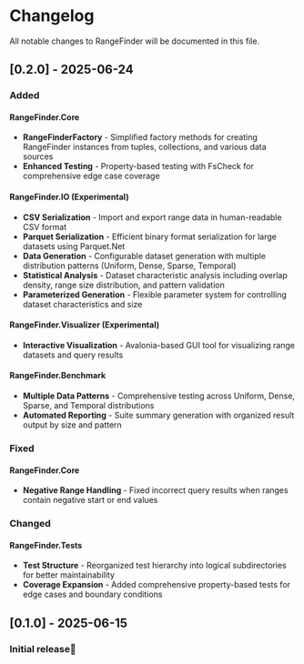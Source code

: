 # Changelog

All notable changes to RangeFinder will be documented in this file.

## [0.2.0] - 2025-06-24

### Added

#### RangeFinder.Core

- **RangeFinderFactory** - Simplified factory methods for creating RangeFinder instances from tuples, collections, and various data sources
- **Enhanced Testing** - Property-based testing with FsCheck for comprehensive edge case coverage

#### RangeFinder.IO (Experimental)

- **CSV Serialization** - Import and export range data in human-readable CSV format
- **Parquet Serialization** - Efficient binary format serialization for large datasets using Parquet.Net
- **Data Generation** - Configurable dataset generation with multiple distribution patterns (Uniform, Dense, Sparse, Temporal)
- **Statistical Analysis** - Dataset characteristic analysis including overlap density, range size distribution, and pattern validation
- **Parameterized Generation** - Flexible parameter system for controlling dataset characteristics and size

#### RangeFinder.Visualizer (Experimental)

- **Interactive Visualization** - Avalonia-based GUI tool for visualizing range datasets and query results

#### RangeFinder.Benchmark

- **Multiple Data Patterns** - Comprehensive testing across Uniform, Dense, Sparse, and Temporal distributions
- **Automated Reporting** - Suite summary generation with organized result output by size and pattern

### Fixed

#### RangeFinder.Core

- **Negative Range Handling** - Fixed incorrect query results when ranges contain negative start or end values

### Changed

#### RangeFinder.Tests

- **Test Structure** - Reorganized test hierarchy into logical subdirectories for better maintainability
- **Coverage Expansion** - Added comprehensive property-based tests for edge cases and boundary conditions

## [0.1.0] - 2025-06-15

### Initial release🎉
